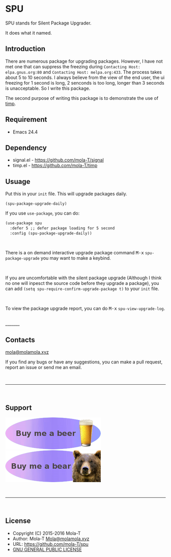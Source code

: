 # SPU

SPU stands for Silent Package Upgrader.

It does what it named.

## Introduction
There are numerous package for upgrading packages. However, I have not met one that can suppress the freezing during `Contacting Host: elpa.gnus.org:80` and `Contacting Host: melpa.org:433`. The process takes about 5 to 10 seconds. I always believe from the view of the end user, the ui freezing for 1 second is long, 2 senconds is too long, longer than 3 seconds is unacceptable. So I write this package.

The second purpose of writing this package is to demonstrate the use of [timp](https://github.com/mola-T/timp).

## Requirement

* Emacs 24.4

## Dependency

* signal.el - https://github.com/mola-T/signal
* timp.el - https://github.com/mola-T/timp


## Usuage

Put this in your `init` file. This will upgrade packages daily.

``` elisp
(spu-package-upgrade-daily)
```

If you use `use-package`, you can do:

``` elisp
(use-package spu
  :defer 5 ;; defer package loading for 5 second
  :config (spu-package-upgrade-daily))

```

<br>

There is a on demand interactive upgrade package command <kbd>M-x</kbd> `spu-package-upgrade` you may want to make a keybind.

<br>

If you are uncomfortable with the silent package upgrade (Although I think no one will inpesct the source code before they upgrade a package), you can add `(setq spu-require-confirm-upgrade-package t)` to your `init` file.

<br>

To view the package upgrade report, you can do <kbd>M-x</kbd> `spu-view-upgrade-log`.


<br>
_______

<br>

## Contacts

mola@molamola.xyz

If you find any bugs or have any suggestions, you can make a pull request, report an issue or send me an email.

<br>

____________________________

<br>

## Support

[![paypal](image/buy_me_a_beer.png)](https://www.paypal.com/cgi-bin/webscr?cmd=_s-xclick&hosted_button_id=Q2965NHMCR4XQ)    [![paypal](image/buy_me_a_bear.png)](https://www.paypal.com/cgi-bin/webscr?cmd=_s-xclick&hosted_button_id=J573CXHTDTVNJ)

<br>

_____

<br>

## License

* Copyright (C) 2015-2016 Mola-T
* Author: Mola-T <Mola@molamola.xyz>
* URL: https://github.com/mola-T/spu
* [GNU GENERAL PUBLIC LICENSE](LICENSE)
